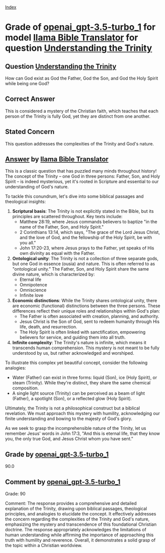 
[Index](../../../../index.md)
# Grade of [openai_gpt-3.5-turbo_1](../../../grading_models/openai_gpt-3.5-turbo_1.md) for model [llama Bible Translator](../../../answering_models/llama_Bible_Translator.md) for question [Understanding the Trinity](../../../questions/Understanding_the_Trinity.md)

## Question [Understanding the Trinity](../../../questions/Understanding_the_Trinity.md)
How can God exist as God the Father, God the Son, and God the Holy Spirit while being one God?

## Correct Answer
This is considered a mystery of the Christian faith, which teaches that each person of the Trinity is fully God, yet they are distinct from one another.

## Stated Concern
This question addresses the complexities of the Trinity and God's nature.

## [Answer](../Understanding_the_Trinity.md) by [llama Bible Translator](../../../answering_models/llama_Bible_Translator.md)
This is a classic question that has puzzled many minds throughout history! The concept of the Trinity – one God in three persons: Father, Son, and Holy Spirit – is indeed mysterious, yet it's rooted in Scripture and essential to our understanding of God's nature.

To tackle this conundrum, let's dive into some biblical passages and theological insights:

1. **Scriptural basis**: The Trinity is not explicitly stated in the Bible, but its principles are scattered throughout. Key texts include:
	* Matthew 28:19, where Jesus commands believers to baptize "in the name of the Father, Son, and Holy Spirit."
	* 2 Corinthians 13:14, which says, "The grace of the Lord Jesus Christ, and the love of God, and the fellowship of the Holy Spirit, be with you all."
	* John 17:20-23, where Jesus prays to the Father, yet speaks of His own divinity as equal with the Father.
2. **Ontological unity**: The Trinity is not a collection of three separate gods, but one God in essence (ousia) and nature. This is often referred to as "ontological unity." The Father, Son, and Holy Spirit share the same divine nature, which is characterized by:
	* Eternal life
	* Omnipotence
	* Omniscience
	* Infinite love
3. **Economic distinctions**: While the Trinity shares ontological unity, there are economic (functional) distinctions between the three persons. These differences reflect their unique roles and relationships within God's plan:
	* The Father is often associated with creation, planning, and authority.
	* Jesus Christ is the Son of God, sent to redeem humanity through His life, death, and resurrection.
	* The Holy Spirit is often linked with sanctification, empowering believers for service, and guiding them into all truth.
4. **Infinite complexity**: The Trinity's nature is infinite, which means it transcends human comprehension. This mystery is not meant to be fully understood by us, but rather acknowledged and worshiped.

To illustrate this complex yet beautiful concept, consider the following analogies:

* Water (Father) can exist in three forms: liquid (Son), ice (Holy Spirit), or steam (Trinity). While they're distinct, they share the same chemical composition.
* A single light source (Trinity) can be perceived as a beam of light (Father), a spotlight (Son), or a reflected glow (Holy Spirit).

Ultimately, the Trinity is not a philosophical construct but a biblical revelation. We must approach this mystery with humility, acknowledging our finite understanding and bowing to the majesty of God's glory.

As we seek to grasp the incomprehensible nature of the Trinity, let us remember Jesus' words in John 17:3, "And this is eternal life, that they know you, the only true God, and Jesus Christ whom you have sent."

## Grade by [openai_gpt-3.5-turbo_1](../../../grading_models/openai_gpt-3.5-turbo_1.md)
90.0

## Comment by [openai_gpt-3.5-turbo_1](../../../grading_models/openai_gpt-3.5-turbo_1.md)
Grade: 90

Comment: The response provides a comprehensive and detailed explanation of the Trinity, drawing upon biblical passages, theological principles, and analogies to elucidate the concept. It effectively addresses the concern regarding the complexities of the Trinity and God's nature, emphasizing the mystery and transcendence of this foundational Christian doctrine. The response appropriately acknowledges the limitations of human understanding while affirming the importance of approaching this truth with humility and reverence. Overall, it demonstrates a solid grasp of the topic within a Christian worldview.
